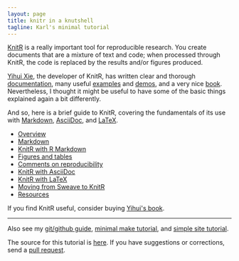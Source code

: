 ```yaml
---
layout: page
title: knitr in a knutshell
tagline: Karl's minimal tutorial
---
```


[KnitR](http://yihui.name/knitr/) is a really important tool for
reproducible research. You create documents that are a mixture of
text and code; when processed through KnitR, the code is replaced by
the results and/or figures produced.

[Yihui Xie](http://yihui.name/), the developer of KnitR, has written
clear and thorough [documentation](http://yihui.name/knitr/), many
useful
[examples](https://github.com/yihui/knitr/tree/master/vignettes) and
[demos](http://yihui.name/knitr/demos), and a very nice
[book](http://www.amazon.com/exec/obidos/ASIN/1482203537/7210-20).
Nevertheless, I thought it might be useful to have some of the basic things
explained again a bit differently.

And so, here is a brief guide to KnitR, covering the fundamentals of
its use with
[Markdown](http://daringfireball.net/projects/markdown/),
[AsciiDoc](http://www.methods.co.nz/asciidoc/), and 
[LaTeX](http://www.latex-project.org).

- [Overview](pages/overview.html)
- [Markdown](pages/markdown.html)
- [KnitR with R Markdown](pages/Rmarkdown.html)
- [Figures and tables](pages/figs_tables.html)
- [Comments on reproducibility](pages/reproducible.html)
- [KnitR with AsciiDoc](pages/asciidoc.html)
- [KnitR with LaTeX](pages/latex.html)
- [Moving from Sweave to KnitR](pages/sweave.html)
- [Resources](pages/resources.html)

If you find KnitR useful, consider buying
[Yihui's book](http://www.amazon.com/exec/obidos/ASIN/1482203537/7210-20).

---

Also see my
[git/github guide](http://kbroman.github.io/github_tutorial),
[minimal make tutorial](http://kbroman.github.io/minimal_make), and
[simple site tutorial](http://kbroman.github.io/simple_site).

The source for this tutorial is [here](http://github.com/kbroman/knitr_knutshell).
If you have suggestions or corrections, send a [pull request](https://help.github.com/articles/using-pull-requests).
